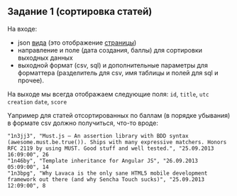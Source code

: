 ## Задание 1 (сортировка статей)

На входе:

* json [вида](http://www.reddit.com/r/javascript/.json) 
(это отображение [страницы](http://www.reddit.com/r/javascript))
* направление и поле (дата создания, баллы) для сортировки выходных данных
* выходной формат (csv, sql) и дополнительные параметры для форматтера 
(разделитель для csv, имя таблицы и полей для sql и прочее).

На выходе мы всегда отображаем следующие поля:
`id`, `title`, `utc` `creation` `date`, `score`

Yапример для статей отсортированных по баллам (в порядке убывания) 
в формате csv должно получиться, что-то вроде:

```csv
"1n3jj3", "Must.js — An assertion library with BDD syntax (awesome.must.be.true()). Ships with many expressive matchers. Honors RFC 2119 by using MUST. Good stuff and well tested.", "25.09.2013 16:09:00", 26
"1n46by", "Template inheritance for Angular JS", "26.09.2013 05:09:00", 14
"1n3bpg", "Why Lavaca is the only sane HTML5 mobile development framework out there (and why Sencha Touch sucks)", "25.09.2013 12:09:00", 8
```
